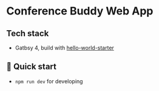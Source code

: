# Conference Buddy Web App

## Tech stack
- Gatbsy 4, build with [hello-world-starter](https://github.com/gatsbyjs/gatsby-starter-hello-world)


## 🚀 Quick start

- `npm run dev` for developing
